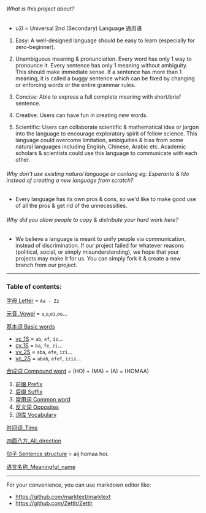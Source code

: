 ###### What is this project about?

- u2l = Universal 2nd (Secondary) Language 通用语 
1. Easy: A well-designed language should be easy to learn (especially for zero-beginner).

2. Unambiguous meaning & pronunciation. Every word has only 1 way to pronounce it. Every sentence has only 1 meaning without ambiguity. This should make immediate sense. If a sentence has more than 1 meaning, it is called a buggy sentence which can be fixed by changing or enforcing words or the entire grammar rules.

3. Concise: Able to express a full complete meaning with short/brief sentence.  

4. Creative: Users can have fun in creating new words.  

5. Scientific: Users can collaborate scientific & mathematical idea or jargon into the language to encourage exploratory spirit of fellow science. This language could overcome limitation, ambiguities & bias from some natural languages including English, Chinese, Arabic etc. Academic scholars & scientists could use this language to communicate with each other.

###### Why don't use existing natural language or conlang eg: Esperanto & Ido instead of creating a new language from scratch?

- Every language has its own pros & cons, so we'd like to make good use of all the pros & get rid of the unnecessities.

###### Why did you allow people to copy & distribute your hard work here?

- We believe a language is meant to unify people via communication, instead of discrimination. If our project failed for whatever reasons (political, social, or simply misunderstanding), we hope that your projects may make it for us. You can simply fork it & create a new branch from our project.

---

### Table of contents:

[字母 Letter](字母_Letter.md) = `Aa - Zz`

[元音_Vowel](元音_Vowel.md) = `a`,`u`,`ei`,`ou`...

[基本词 Basic words](基本词_Basic_words.md)

- [vc_1S](vc_1S.md) = `ab`, `ef`, `iz`...
- [cv_1S](cv_1S.md) = `ba`, `fe`, `zi`...
- [vv_2S](vv_2S.md) = `aba`, `efe`, `izi`...
- [vc_2S](vc_2S.md) = `abab`, `efef`, `iziz`...

[合成词 Compound word](合成词_Compound_word.md) = (HO) + (MA) + (A) = (HOMAA)

1. [前缀 Prefix](前缀_Prefix.md)
2. [后缀 Suffix](后缀_Suffix.md)
3. [常用词 Common word](常用词_Common_word.md)
4. [反义词 Opposites](反义词_Opposites.md)
5. [词库 Vocabulary](%E8%AF%8D%E5%BA%93_Vocabulary.md)

[时间词_Time](时间词_Time.md)

[四面八方_All_direction](四面八方_All_direction.md)

[句子 Sentence structure](句子_Sentence_structure.md) = aij homaa hoi.

[语言名称_Meaningful_name](语言名称_Meaningful_name.md)

---

For your convenience, you can use markdown editor like:

- https://github.com/marktext/marktext
- https://github.com/Zettlr/Zettlr
